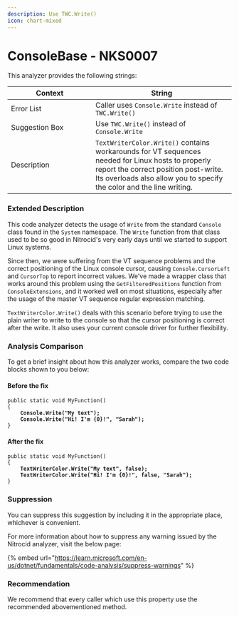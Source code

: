 ```yaml
---
description: Use TWC.Write()
icon: chart-mixed
---
```


# ConsoleBase - NKS0007

This analyzer provides the following strings:

<table><thead><tr><th width="174">Context</th><th>String</th></tr></thead><tbody><tr><td>Error List</td><td>Caller uses <code>Console.Write</code> instead of <code>TWC.Write()</code></td></tr><tr><td>Suggestion Box</td><td>Use <code>TWC.Write()</code> instead of <code>Console.Write</code></td></tr><tr><td>Description</td><td><code>TextWriterColor.Write()</code> contains workarounds for VT sequences needed for Linux hosts to properly report the correct position post-write. Its overloads also allow you to specify the color and the line writing.</td></tr></tbody></table>

### Extended Description

This code analyzer detects the usage of `Write` from the standard `Console` class found in the `System` namespace. The `Write` function from that class used to be so good in Nitrocid's very early days until we started to support Linux systems.

Since then, we were suffering from the VT sequence problems and the correct positioning of the Linux console cursor, causing `Console.CursorLeft` and `CursorTop` to report incorrect values. We've made a wrapper class that works around this problem using the `GetFilteredPositions` function from `ConsoleExtensions`, and it worked well on most situations, especially after the usage of the master VT sequence regular expression matching.

`TextWriterColor.Write()` deals with this scenario before trying to use the plain writer to write to the console so that the cursor positioning is correct after the write. It also uses your current console driver for further flexibility.

### Analysis Comparison

To get a brief insight about how this analyzer works, compare the two code blocks shown to you below:

#### Before the fix

<pre class="language-csharp" data-title="Somewhere in your mod code..." data-line-numbers><code class="lang-csharp">public static void MyFunction()
{
<strong>    Console.Write("My text");
</strong><strong>    Console.Write("Hi! I'm {0}!", "Sarah");
</strong>}
</code></pre>

#### After the fix

<pre class="language-csharp" data-title="Somewhere in your mod code..." data-line-numbers><code class="lang-csharp">public static void MyFunction()
{
<strong>    TextWriterColor.Write("My text", false);
</strong><strong>    TextWriterColor.Write("Hi! I'm {0}!", false, "Sarah");
</strong>}
</code></pre>

### Suppression

You can suppress this suggestion by including it in the appropriate place, whichever is convenient.

For more information about how to suppress any warning issued by the Nitrocid analyzer, visit the below page:

{% embed url="https://learn.microsoft.com/en-us/dotnet/fundamentals/code-analysis/suppress-warnings" %}

### Recommendation

We recommend that every caller which use this property use the recommended abovementioned method.

